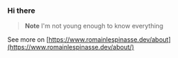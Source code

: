 ### Hi there

> **Note**
> I'm not young enough to know everything

See more on [https://www.romainlespinasse.dev/about](https://www.romainlespinasse.dev/about/)
